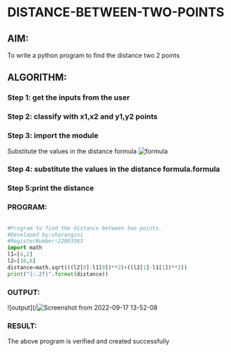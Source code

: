 # DISTANCE-BETWEEN-TWO-POINTS

## AIM:
To write a python program to find the distance two 2 points
## ALGORITHM:
### Step 1: get the inputs from the user
### Step 2: classify with x1,x2 and y1,y2 points
### Step 3: import the module
Substitute the values in the distance formula  ![formula](/formula.jpg)
### Step 4: substitute the values in the distance formula.formula
### Step 5:print the distance
### PROGRAM:
```python

#Program to find the distance between two points.
#Developed by:sharangini
#RegisterNumber:22003363
import math
l1=[4,2]
l2=[10,6]
distance=math.sqrt(((l2[0]-l1[0])**2)+((l2[1]-l1[1])**2))
print("{:.2f}".format(distance))
```

### OUTPUT:
![output](/![Screenshot from 2022-09-17 13-52-08](https://user-images.githubusercontent.com/113497333/190847653-9c1134bc-3c12-4111-92df-b2ce196d52ee.png)


### RESULT:
The above program is verified and created successfully
